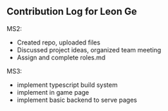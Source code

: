 ## Contribution Log for Leon Ge

MS2:
 - Created repo, uploaded files
 - Discussed project ideas, organized team meeting
 - Assign and complete roles.md

MS3:
 - implement typescript build system
 - implement in game page
 - implement basic backend to serve pages
